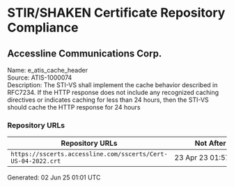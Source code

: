 # STIR/SHAKEN Certificate Repository Compliance

## Accessline Communications Corp.

Name: e_atis_cache_header\
Source: ATIS-1000074\
Description: The STI-VS shall implement the cache behavior described in RFC7234. If the HTTP response does not include any recognized caching directives or indicates caching for less than 24 hours, then the STI-VS should cache the HTTP response for 24 hours
### Repository URLs

| Repository URLs | Not After |  Problems | Link |
|-----------------|-----------|-----------|------|
| `https://sscerts.accessline.com/sscerts/Cert-US-04-2022.crt` | 23&#160;Apr&#160;23&#160;01:57&#160;UTC | true | [view](../../REPOS/3192dd44076a69435da2acb987726efbcab30c5f/README.md) |


Generated: 02 Jun 25 01:01 UTC